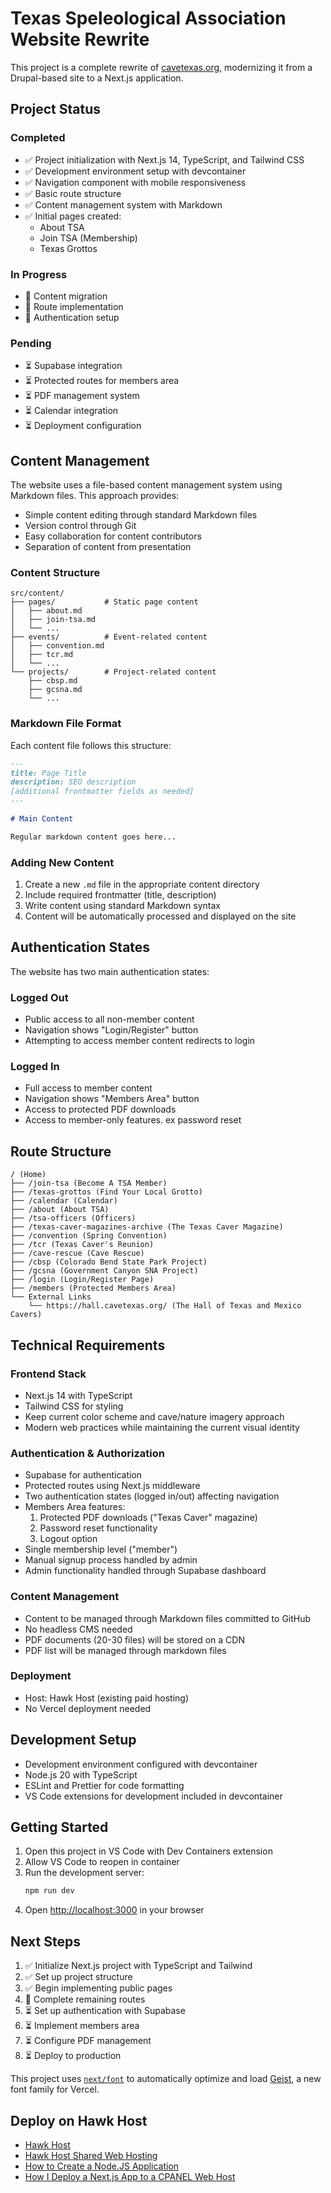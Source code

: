 # Texas Speleological Association Website Rewrite

This project is a complete rewrite of [cavetexas.org](https://cavetexas.org), modernizing it from a Drupal-based site to a Next.js application.

## Project Status

### Completed

- ✅ Project initialization with Next.js 14, TypeScript, and Tailwind CSS
- ✅ Development environment setup with devcontainer
- ✅ Navigation component with mobile responsiveness
- ✅ Basic route structure
- ✅ Content management system with Markdown
- ✅ Initial pages created:
  - About TSA
  - Join TSA (Membership)
  - Texas Grottos

### In Progress

- 🔄 Content migration
- 🔄 Route implementation
- 🔄 Authentication setup

### Pending

- ⏳ Supabase integration
- ⏳ Protected routes for members area
- ⏳ PDF management system
- ⏳ Calendar integration
- ⏳ Deployment configuration

## Content Management

The website uses a file-based content management system using Markdown files. This approach provides:

- Simple content editing through standard Markdown files
- Version control through Git
- Easy collaboration for content contributors
- Separation of content from presentation

### Content Structure

```
src/content/
├── pages/           # Static page content
│   ├── about.md
│   ├── join-tsa.md
│   └── ...
├── events/          # Event-related content
│   ├── convention.md
│   ├── tcr.md
│   └── ...
└── projects/        # Project-related content
    ├── cbsp.md
    ├── gcsna.md
    └── ...
```

### Markdown File Format

Each content file follows this structure:

```markdown
---
title: Page Title
description: SEO description
[additional frontmatter fields as needed]
---

# Main Content

Regular markdown content goes here...
```

### Adding New Content

1. Create a new `.md` file in the appropriate content directory
2. Include required frontmatter (title, description)
3. Write content using standard Markdown syntax
4. Content will be automatically processed and displayed on the site

## Authentication States

The website has two main authentication states:

### Logged Out

- Public access to all non-member content
- Navigation shows "Login/Register" button
- Attempting to access member content redirects to login

### Logged In

- Full access to member content
- Navigation shows "Members Area" button
- Access to protected PDF downloads
- Access to member-only features. ex password reset

## Route Structure

```
/ (Home)
├── /join-tsa (Become A TSA Member)
├── /texas-grottos (Find Your Local Grotto)
├── /calendar (Calendar)
├── /about (About TSA)
├── /tsa-officers (Officers)
├── /texas-caver-magazines-archive (The Texas Caver Magazine)
├── /convention (Spring Convention)
├── /tcr (Texas Caver's Reunion)
├── /cave-rescue (Cave Rescue)
├── /cbsp (Colorado Bend State Park Project)
├── /gcsna (Government Canyon SNA Project)
├── /login (Login/Register Page)
├── /members (Protected Members Area)
└── External Links
    └── https://hall.cavetexas.org/ (The Hall of Texas and Mexico Cavers)
```

## Technical Requirements

### Frontend Stack

- Next.js 14 with TypeScript
- Tailwind CSS for styling
- Keep current color scheme and cave/nature imagery approach
- Modern web practices while maintaining the current visual identity

### Authentication & Authorization

- Supabase for authentication
- Protected routes using Next.js middleware
- Two authentication states (logged in/out) affecting navigation
- Members Area features:
  1. Protected PDF downloads ("Texas Caver" magazine)
  2. Password reset functionality
  3. Logout option
- Single membership level ("member")
- Manual signup process handled by admin
- Admin functionality handled through Supabase dashboard

### Content Management

- Content to be managed through Markdown files committed to GitHub
- No headless CMS needed
- PDF documents (20-30 files) will be stored on a CDN
- PDF list will be managed through markdown files

### Deployment

- Host: Hawk Host (existing paid hosting)
- No Vercel deployment needed

## Development Setup

- Development environment configured with devcontainer
- Node.js 20 with TypeScript
- ESLint and Prettier for code formatting
- VS Code extensions for development included in devcontainer

## Getting Started

1. Open this project in VS Code with Dev Containers extension
2. Allow VS Code to reopen in container
3. Run the development server:
   ```bash
   npm run dev
   ```
4. Open [http://localhost:3000](http://localhost:3000) in your browser

## Next Steps

1. ✅ Initialize Next.js project with TypeScript and Tailwind
2. ✅ Set up project structure
3. ✅ Begin implementing public pages
4. 🔄 Complete remaining routes
5. ⏳ Set up authentication with Supabase
6. ⏳ Implement members area
7. ⏳ Configure PDF management
8. ⏳ Deploy to production

This project uses [`next/font`](https://nextjs.org/docs/app/building-your-application/optimizing/fonts) to automatically optimize and load [Geist](https://vercel.com/font), a new font family for Vercel.

## Deploy on Hawk Host

- [Hawk Host](https://hawkhost.com)
- [Hawk Host Shared Web Hosting](https://www.hawkhost.com/shared-web-hosting/)
- [How to Create a Node.JS Application](https://my.hawkhost.com/knowledgebase/230/How-to-Create-a-Node.JS-Application.html)
- [How I Deploy a Next.js App to a CPANEL Web Host](https://medium.com/@dalem.krisnayana/how-i-deploy-a-next-js-app-to-a-cpanel-web-host-3e23b5abacef#:~:text=Uploading%20the%20project%20files%20to,Extracted%20the%20project%20zip%20file.)
